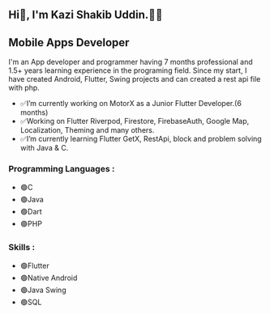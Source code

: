 ## Hi👋, I'm Kazi Shakib Uddin.👨‍💻
## **Mobile Apps Developer**
I'm an App developer and programmer having 7 months professional and 1.5+ years learning experience in the programing field. 
Since my start, I have created Android, Flutter, Swing projects and can created a rest api file with php.
- ✅I’m currently working on MotorX as a Junior Flutter Developer.(6 months)
- ✅Working on Flutter Riverpod, Firestore, FirebaseAuth, Google Map, Localization, Theming and many others.
- ✅I’m currently learning Flutter GetX, RestApi, block and problem solving with Java & C.
### Programming Languages :
- 🟢C
- 🟢Java
- 🟢Dart
- 🟢PHP

### Skills :
- 🟢Flutter
- 🟢Native Android
- 🟢Java Swing
- 🟢SQL

